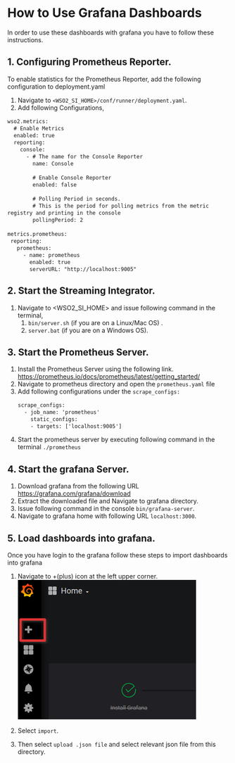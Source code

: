 # How to Use Grafana Dashboards

In order to use these dashboards with grafana you have to follow these instructions.

## 1. Configuring Prometheus Reporter.  
To enable statistics for the Prometheus Reporter, add the following configuration to deployment.yaml
1. Navigate to `<WSO2_SI_HOME>/conf/runner/deployment.yaml`.
2. Add following Configurations,
````
wso2.metrics:
  # Enable Metrics
  enabled: true
  reporting:
    console:
      - # The name for the Console Reporter
        name: Console

        # Enable Console Reporter
        enabled: false

        # Polling Period in seconds.
        # This is the period for polling metrics from the metric registry and printing in the console
        pollingPeriod: 2

metrics.prometheus:
 reporting:
   prometheus:
     - name: prometheus
       enabled: true
       serverURL: "http://localhost:9005"
````

## 2. Start the Streaming Integrator.
1. Navigate to <WSO2_SI_HOME> and issue following command in the terminal,
    1. `bin/server.sh` (if you are on a Linux/Mac OS) .
    2. `server.bat` (if you are on a Windows OS).

## 3. Start the Prometheus Server.
1. Install the Prometheus Server using the following link.
   https://prometheus.io/docs/prometheus/latest/getting_started/
2. Navigate to prometheus directory and open the `prometheus.yaml` file  
3. Add following configurations under the `scrape_configs:`  
    ````
    scrape_configs:
      - job_name: 'prometheus'
        static_configs:
        - targets: ['localhost:9005']
    ````  
4. Start the prometheus server by executing following command in the terminal `./prometheus`

## 4. Start the grafana Server.
1. Download grafana from the following URL  https://grafana.com/grafana/download  
2. Extract the downloaded file and Navigate to grafana directory.  
3. Issue following command in the console `bin/grafana-server`.  
4. Navigate to grafana home with following URL `localhost:3000`.

## 5. Load dashboards into grafana.
Once you have login to the grafana follow these steps to import dashboards into grafana

1. Navigate to +(plus) icon at the left upper corner.  
![](./image-1.png)

2. Select `import`.  
3. Then select `upload .json file` and select relevant json file from this directory.

